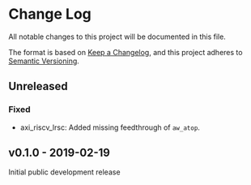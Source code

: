 # Change Log

All notable changes to this project will be documented in this file.

The format is based on [Keep a Changelog](http://keepachangelog.com/), and this project adheres to
[Semantic Versioning](http://semver.org).

## Unreleased

### Fixed
- axi_riscv_lrsc: Added missing feedthrough of `aw_atop`.

## v0.1.0 - 2019-02-19

Initial public development release
